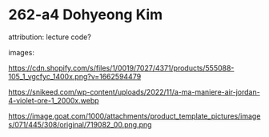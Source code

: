 # 262-a4 Dohyeong Kim
attribution: lecture code?

images: 

https://cdn.shopify.com/s/files/1/0019/7027/4371/products/555088-105_1_vgcfyc_1400x.png?v=1662594479

https://snikeed.com/wp-content/uploads/2022/11/a-ma-maniere-air-jordan-4-violet-ore-1_2000x.webp

https://image.goat.com/1000/attachments/product_template_pictures/images/071/445/308/original/719082_00.png.png

